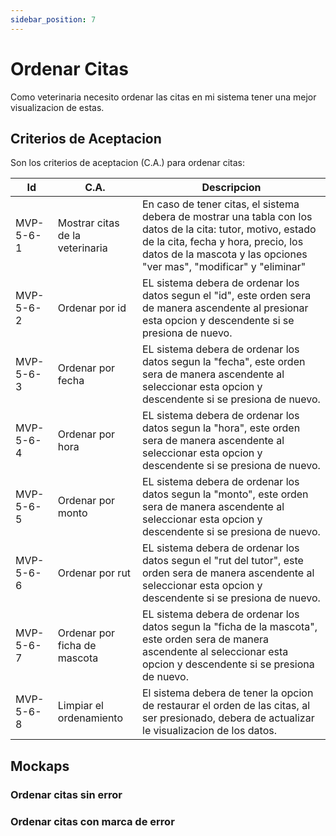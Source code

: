 ```yaml
---
sidebar_position: 7
---
```


# Ordenar Citas
Como veterinaria necesito ordenar las citas en mi sistema tener una mejor visualizacion de estas.

<!-- En la siguiente imagen reprecenta el flujo general de la historia de usuario: -->
<!-- ![Task Flow de Gestionar citas](/img/gestionar_citas/agregar_cita/agregar_cita_diagrama.svg) -->

## Criterios de Aceptacion
Son los criterios de aceptacion (C.A.) para ordenar citas:

| Id | C.A. | Descripcion | 
|-------------------- | -------- | -------- | 
| MVP-5-6-1 | Mostrar citas de la veterinaria | En caso de tener citas, el sistema debera de mostrar una tabla con los datos de la cita: tutor, motivo, estado de la cita, fecha y hora, precio, los datos de la mascota y las opciones "ver mas", "modificar" y "eliminar" |
| MVP-5-6-2 | Ordenar por id | EL sistema debera de ordenar los datos segun el "id", este orden sera de manera ascendente al presionar esta opcion y descendente si se presiona de nuevo. |
| MVP-5-6-3 | Ordenar por fecha | EL sistema debera de ordenar los datos segun la "fecha", este orden sera de manera ascendente  al seleccionar esta opcion y descendente si se presiona de nuevo.|
| MVP-5-6-4 | Ordenar por hora | EL sistema debera de ordenar los datos segun la "hora", este orden sera de manera ascendente al seleccionar esta opcion y descendente si se presiona de nuevo.|
| MVP-5-6-5 | Ordenar por monto | EL sistema debera de ordenar los datos segun la "monto", este orden sera de manera ascendente al seleccionar esta opcion y descendente si se presiona de nuevo.|
| MVP-5-6-6 | Ordenar por rut | EL sistema debera de ordenar los datos segun el "rut del tutor", este orden sera de manera ascendente al seleccionar esta opcion y descendente si se presiona de nuevo. |
| MVP-5-6-7 | Ordenar por ficha de mascota | EL sistema debera de ordenar los datos segun la "ficha de la mascota", este orden sera de manera ascendente al seleccionar esta opcion y descendente si se presiona de nuevo. |
| MVP-5-6-8 | Limpiar el ordenamiento | El sistema debera de tener la opcion de restaurar el orden de las citas, al ser presionado, debera de actualizar le visualizacion de los datos.|



## Mockaps

### Ordenar citas sin error
<!-- ![Mockap de Gestionar citas general](/img/gestionar_citas/agregar_cita/agregar_cita_mockap.svg) -->

### Ordenar citas con marca de error
<!-- ![Mockap de Gestionar citas tabla](/img/gestionar_citas/agregar_cita/agregar_cita_error_mockap.svg) -->